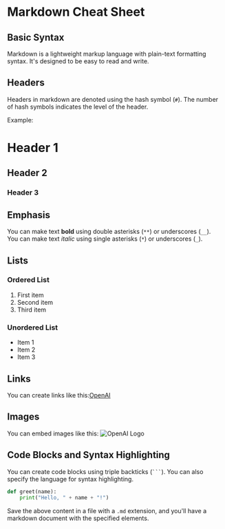 # Markdown Cheat Sheet

## Basic Syntax

Markdown is a lightweight markup language with plain-text formatting syntax. It's designed to be easy to read and write.

## Headers

Headers in markdown are denoted using the hash symbol (`#`). The number of hash symbols indicates the level of the header.

Example:
# Header 1
## Header 2
### Header 3

## Emphasis

You can make text **bold** using double asterisks (`**`) or underscores (`__`).  
You can make text *italic* using single asterisks (`*`) or underscores (`_`).

## Lists

### Ordered List
1. First item
2. Second item
3. Third item

### Unordered List
- Item 1
- Item 2
- Item 3

## Links

You can create links like this:[OpenAI](https://youtube.com)

## Images

You can embed images like this: ![OpenAI Logo](https://upload.wikimedia.org/wikipedia/commons/thumb/c/c2/GitHub_Invertocat_Logo.svg/1200px-GitHub_Invertocat_Logo.svg.png)

## Code Blocks and Syntax Highlighting

You can create code blocks using triple backticks (` ``` `). You can also specify the language for syntax highlighting.

```python
def greet(name):
    print("Hello, " + name + "!")
```


Save the above content in a file with a `.md` extension, and you'll have a markdown document with the specified elements.
